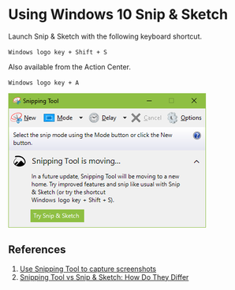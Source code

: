 # Using Windows 10 Snip & Sketch

Launch Snip & Sketch with the following keyboard shortcut.

`Windows logo key + Shift + S`

Also available from the Action Center.

`Windows logo key + A`

![Snipping Tool](../images/snip-sketch.png)

## References

1. [Use Snipping Tool to capture screenshots](https://support.microsoft.com/en-us/windows/use-snipping-tool-to-capture-screenshots-00246869-1843-655f-f220-97299b865f6b)
1. [Snip­ping Tool vs Snip & Sketch: How Do They Differ](https://www.guidingtech.com/snipping-tool-vs-snip-sketch-difference/)
